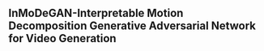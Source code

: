 ## InMoDeGAN-Interpretable Motion Decomposition Generative Adversarial Network for Video Generation
